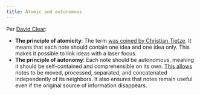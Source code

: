 ```yaml
---
title: Atomic and autonomous
---
```


Per [David Clear](https://writingcooperative.com/zettelkasten-how-one-german-scholar-was-so-freakishly-productive-997e4e0ca125):

* **The principle of atomicity**: The term [was coined by Christian Tietze](https://zettelkasten.de/posts/create-zettel-from-reading-notes/). It means that each note should contain one idea and one idea only. This makes it possible to link ideas with a laser focus.
* **The principle of autonomy**: Each note should be autonomous, meaning it should be self-contained and comprehensible on its own. [This allows](http://web.archive.org/web/20170407030848/https://omxi.se/2015-06-21-living-with-a-zettelkasten.html) notes to be moved, processed, separated, and concatenated independently of its neighbors. It also ensures that notes remain useful even if the original source of information disappears.
